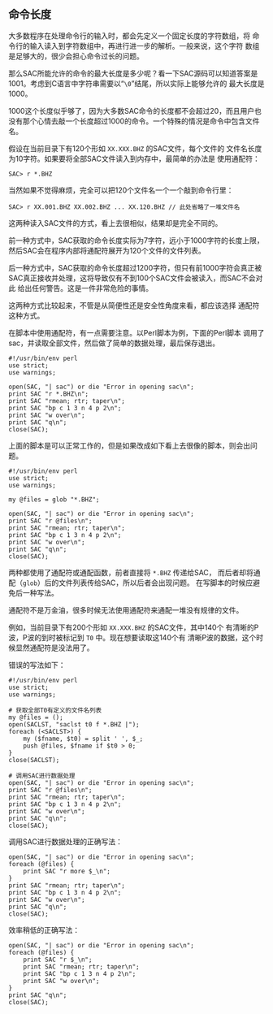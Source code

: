## 命令长度

大多数程序在处理命令行的输入时，都会先定义一个固定长度的字符数组，将
命令行的输入读入到字符数组中，再进行进一步的解析。一般来说，这个字符
数组是足够大的，很少会担心命令过长的问题。

那么SAC所能允许的命令的最大长度是多少呢？看一下SAC源码可以知道答案是
1001。考虑到C语言中字符串需要以“`\0`”结尾，所以实际上能够允许的
最大长度是1000。

1000这个长度似乎够了，因为大多数SAC命令的长度都不会超过20，而且用户也
没有那个心情去敲一个长度超过1000的命令。一个特殊的情况是命令中包含文件名。

假设在当前目录下有120个形如 `XX.XXX.BHZ` 的SAC文件，每个文件的
文件名长度为10字符。如果要将全部SAC文件读入到内存中，最简单的办法是
使用通配符：

``` {.bash}
SAC> r *.BHZ
```

当然如果不觉得麻烦，完全可以把120个文件名一个一个敲到命令行里：

``` {.bash}
SAC> r XX.001.BHZ XX.002.BHZ ... XX.120.BHZ // 此处省略了一堆文件名
```

这两种读入SAC文件的方式，看上去很相似，结果却是完全不同的。

前一种方式中，SAC获取的命令长度实际为7字符，远小于1000字符的长度上限，
然后SAC会在程序内部将通配符展开为120个文件的文件列表。

后一种方式中，SAC获取的命令长度超过1200字符，但只有前1000字符会真正被
SAC真正接收并处理，这将导致仅有不到100个SAC文件会被读入，而SAC不会对此
给出任何警告。这是一件非常危险的事情。

这两种方式比较起来，不管是从简便性还是安全性角度来看，都应该选择
通配符这种方式。

在脚本中使用通配符，有一点需要注意。以Perl脚本为例，下面的Perl脚本
调用了sac，并读取全部文件，然后做了简单的数据处理，最后保存退出。

``` {.perl}
#!/usr/bin/env perl
use strict;
use warnings;

open(SAC, "| sac") or die "Error in opening sac\n";
print SAC "r *.BHZ\n";
print SAC "rmean; rtr; taper\n";
print SAC "bp c 1 3 n 4 p 2\n";
print SAC "w over\n";
print SAC "q\n";
close(SAC);
```

上面的脚本是可以正常工作的，但是如果改成如下看上去很像的脚本，则会出问题。

``` {.perl}
#!/usr/bin/env perl
use strict;
use warnings;

my @files = glob "*.BHZ";

open(SAC, "| sac") or die "Error in opening sac\n";
print SAC "r @files\n";
print SAC "rmean; rtr; taper\n";
print SAC "bp c 1 3 n 4 p 2\n";
print SAC "w over\n";
print SAC "q\n";
close(SAC);
```

两种都使用了通配符或通配函数，前者直接将 `*.BHZ` 传递给SAC，
而后者却将通配（`glob`）后的文件列表传给SAC，所以后者会出现问题。
在写脚本的时候应避免后一种写法。

通配符不是万金油，很多时候无法使用通配符来通配一堆没有规律的文件。

例如，当前目录下有200个形如 `XX.XXX.BHZ` 的SAC文件，其中140个
有清晰的P波，P波的到时被标记到 `T0` 中。现在想要读取这140个有
清晰P波的数据，这个时候显然通配符是没法用了。

错误的写法如下：

``` {.perl}
#!/usr/bin/env perl
use strict;
use warnings;

# 获取全部T0有定义的文件名列表
my @files = ();
open(SACLST, "saclst t0 f *.BHZ |");
foreach (<SACLST>) {
    my ($fname, $t0) = split ' ', $_;
    push @files, $fname if $t0 > 0;
}
close(SACLST);

# 调用SAC进行数据处理
open(SAC, "| sac") or die "Error in opening sac\n";
print SAC "r @files\n";
print SAC "rmean; rtr; taper\n";
print SAC "bp c 1 3 n 4 p 2\n";
print SAC "w over\n";
print SAC "q\n";
close(SAC);
```

调用SAC进行数据处理的正确写法：

``` {.perl}
open(SAC, "| sac") or die "Error in opening sac\n";
foreach (@files) {
    print SAC "r more $_\n";
}
print SAC "rmean; rtr; taper\n";
print SAC "bp c 1 3 n 4 p 2\n";
print SAC "w over\n";
print SAC "q\n";
close(SAC);
```

效率稍低的正确写法：

``` {.perl}
open(SAC, "| sac") or die "Error in opening sac\n";
foreach (@files) {
    print SAC "r $_\n";
    print SAC "rmean; rtr; taper\n";
    print SAC "bp c 1 3 n 4 p 2\n";
    print SAC "w over\n";
}
print SAC "q\n";
close(SAC);
```
